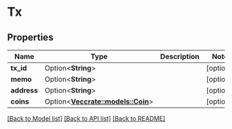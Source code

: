 # Tx

## Properties

Name | Type | Description | Notes
------------ | ------------- | ------------- | -------------
**tx_id** | Option<**String**> |  | [optional]
**memo** | Option<**String**> |  | [optional]
**address** | Option<**String**> |  | [optional]
**coins** | Option<[**Vec<crate::models::Coin>**](coin.md)> |  | [optional]

[[Back to Model list]](../README.md#documentation-for-models) [[Back to API list]](../README.md#documentation-for-api-endpoints) [[Back to README]](../README.md)


